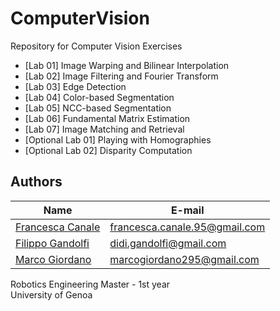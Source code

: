 # ComputerVision
Repository for Computer Vision Exercises

* [Lab 01] Image Warping and Bilinear Interpolation
* [Lab 02] Image Filtering and Fourier Transform
* [Lab 03] Edge Detection
* [Lab 04] Color-based Segmentation
* [Lab 05] NCC-based Segmentation
* [Lab 06] Fundamental Matrix Estimation
* [Lab 07] Image Matching and Retrieval
* [Optional Lab 01] Playing with Homographies
* [Optional Lab 02] Disparity Computation


## Authors
| Name | E-mail |
|------|--------|
| [Francesca Canale](https://github.com/francescacanale) | francesca.canale.95@gmail.com |
| [Filippo Gandolfi](https://github.com/filippogandolfi) | didi.gandolfi@gmail.com |
| [Marco Giordano](https://github.com/MarcoGiordano95) | marcogiordano295@gmail.com |


Robotics Engineering Master - 1st year   
University of Genoa
